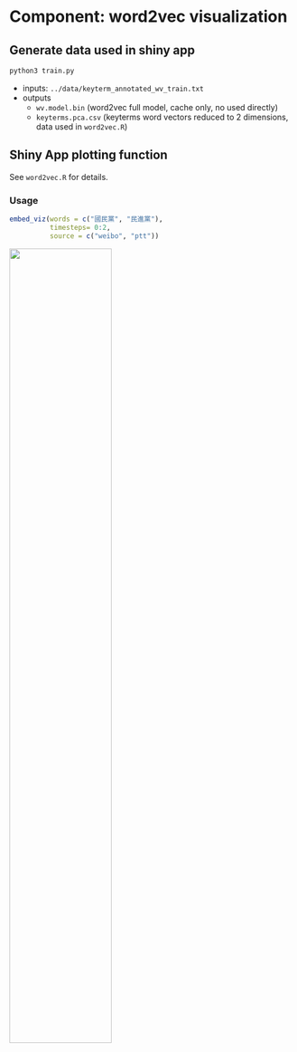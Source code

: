 Component: word2vec visualization
=================================

## Generate data used in shiny app

```bash
python3 train.py
```

- inputs: `../data/keyterm_annotated_wv_train.txt`
- outputs
    - `wv.model.bin` (word2vec full model, cache only, no used directly)
    - `keyterms.pca.csv` (keyterms word vectors reduced to 2 dimensions, data used in `word2vec.R`)


## Shiny App plotting function

See `word2vec.R` for details.


### Usage

```r
embed_viz(words = c("國民黨", "民進黨"), 
          timesteps= 0:2, 
          source = c("weibo", "ptt"))
```
<img src="embed_viz.png" width="60%">
